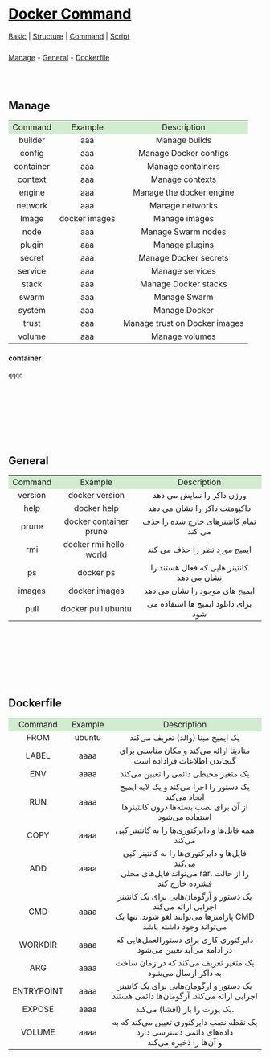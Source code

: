 <style>
.md0{margin-top: 150px;}
.md1{margin-top: 75px;}
.md2{margin-top: 50px;}
.md3{margin-top: 25px;}
.md4{margin-top: 10px;}
.tbl1 td#header{background-color: D1ECCF}
.tbl1 tr#header{background-color: D1ECCF}
</style>


# [<span style="color:black;">Docker Command</span>](Docker.md)
[Basic](Docker-Basic.md) | 
[Structure](Docker-Structure.md) | 
[Command](Docker-Command.md) |
[Script](Docker-Script.md)


<div class="md3"></div>
<a href="#manage">Manage</a> - 
<a href="#general">General</a> - 
<a href="#dockerfile">Dockerfile</a>




<div class="md1"></div>

## Manage

<table class="tbl1"><tbody>
<tr>
<td align="center" id="header">Command</td>
<td align="center" id="header">Example</td>
<td align="center" id="header">Description</td>
</tr>
<tr>
<td align="center">builder</td>
<td align="center">aaa</td>
<td align="center">Manage builds</td>
</tr>
<tr>
<td align="center">config</td>
<td align="center">aaa</td>
<td align="center">Manage Docker configs</td>
</tr>
<tr>
<td align="center">container</td>
<td align="center">aaa</td>
<td align="center">Manage containers</td>
</tr>
<tr>
<td align="center">context</td>
<td align="center">aaa</td>
<td align="center">Manage contexts</td>
</tr>
<tr>
<td align="center">engine</td>
<td align="center">aaa</td>
<td align="center">Manage the docker engine</td>
</tr>
<tr>
<td align="center">network</td>
<td align="center">aaa</td>
<td align="center">Manage networks</td>
</tr>
<tr>
<td align="center">Image</td>
<td align="center">docker images</td>
<td align="center">Manage images</td>
</tr>
<tr>
<td align="center">node</td>
<td align="center">aaa</td>
<td align="center">Manage Swarm nodes</td>
</tr>
<tr>
<td align="center">plugin</td>
<td align="center">aaa</td>
<td align="center">Manage plugins</td>
</tr>
<tr>
<td align="center">secret</td>
<td align="center">aaa</td>
<td align="center">Manage Docker secrets</td>
</tr>
<tr>
<td align="center">service</td>
<td align="center">aaa</td>
<td align="center">Manage services</td>
</tr>
<tr>
<td align="center">stack</td>
<td align="center">aaa</td>
<td align="center">Manage Docker stacks</td>
</tr>
<tr>
<td align="center">swarm</td>
<td align="center">aaa</td>
<td align="center">Manage Swarm</td>
</tr>
<tr>
<td align="center">system</td>
<td align="center">aaa</td>
<td align="center">Manage Docker</td>
</tr>
<tr>
<td align="center">trust</td>
<td align="center">aaa</td>
<td align="center">Manage trust on Docker images</td>
</tr>
<tr>
<td align="center">volume</td>
<td align="center">aaa</td>
<td align="center">Manage volumes</td>
</tr>
</tbody></table>



#### container
    qqqq


<div class="md0"></div>

## General

<table class="tbl1"><tbody>
<tr>
<td align="center" id="header">Command</td>
<td align="center" id="header">Example</td>
<td align="center" id="header">Description</td>
</tr>

<tr>
<td align="center">version</td>
<td align="center">docker version</td>
<td align="center">ورژن داکر را نمایش می دهد</td>
</tr>
<tr>
<td align="center">help</td>
<td align="center">docker help</td>
<td align="center">داکیومنت داکر را نشان می  دهد</td>
</tr>
<tr>
<td align="center">prune</td>
<td align="center">docker container prune</td>
<td align="center">تمام کانتینرهای خارج شده را حذف می کند </td>
</tr>
<tr>
<td align="center">rmi</td>
<td align="center">docker rmi hello-world</td>
<td align="center">ایمیج مورد نظر را حذف می کند</td>
</tr>
<tr>
<td align="center">ps</td>
<td align="center">docker ps</td>
<td align="center">کانتینر هایی که فعال هستند را نشان می دهد</td>
</tr>
<tr>
<td align="center">images</td>
<td align="center">docker images</td>
<td align="center">ایمیج های موجود را نشان می دهد</td>
</tr>
<tr>
<td align="center">pull</td>
<td align="center">docker pull ubuntu</td>
<td align="center">برای دانلود ایمیج ها استفاده می شود</td>
</tr>
</tbody></table>







<div class="md0"></div>

## Dockerfile 

<table class="tbl1"><tbody>
<tr>
<td align="center" id="header">Command</td>
<td align="center" id="header">Example</td>
<td align="center" id="header">Description</td>
</tr>
<tr>
<td align="center">FROM</td>
<td align="center"><div>ubuntu</div></td>
<td align="center">یک ایمیج مبنا (والد) تعریف می‌کند</td>
</tr>
<tr>
<td align="center">LABEL</td>
<td align="center">aaaa</td>
<td align="center">متادیتا ارائه می‌کند و مکان مناسبی برای گنجاندن اطلاعات فراداده است</td>
</tr>
<tr>
<td align="center">ENV</td>
<td align="center">aaaa</td>
<td align="center">یک متغیر محیطی دائمی را تعیین می‌کند</td>
</tr>
<tr>
<td align="center">RUN</td>
<td align="center">aaaa</td>
<td align="center">یک دستور را اجرا می‌کند و یک لایه ایمیج ایجاد می‌کند<br> از آن برای نصب بسته‌ها درون کانتینرها استفاده می‌شود</td>
</tr>
<tr>
<td align="center">COPY</td>
<td align="center">aaaa</td>
<td align="center">همه فایل‌ها و دایرکتوری‌ها را به کانتینر کپی می‌کند</td>
</tr>
<tr>
<td align="center">ADD</td>
<td align="center">aaaa</td>
<td align="center">فایل‌ها و دایرکتوری‌ها را به کانتینر کپی می‌کند <br> می‌تواند فایل‌های محلی rar. را از حالت فشرده خارج کند</td>
</tr>
<tr>
<td align="center">CMD</td>
<td align="center">aaaa</td>
<td align="center">یک دستور و آرگومان‌هایی برای یک کانتینر اجرایی ارائه می‌کند<br> پارامترها می‌توانند لغو شوند. تنها یک CMD می‌تواند وجود داشته باشد</td>
</tr>
<tr>
<td align="center">WORKDIR</td>
<td align="center">aaaa</td>
<td align="center">دایرکتوری کاری برای دستورالعمل‌هایی که در ادامه می‌آید تعیین می‌شود</td>
</tr>
<tr>
<td align="center">ARG</td>
<td align="center">aaaa</td>
<td align="center">یک متغیر تعریف می‌کند که در زمان ساخت به داکر ارسال می‌شود</td>
</tr>
<tr>
<td align="center">ENTRYPOINT</td>
<td align="center">aaaa</td>
<td align="center">یک دستور و آرگومان‌هایی برای یک کانتینر اجرایی ارائه می‌کند. آرگومان‌ها دائمی هستند</td>
</tr>
<tr>
<td align="center">EXPOSE</td>
<td align="center">aaaa</td>
<td align="center">یک پورت را باز (افشا) می‌کند.</td>
</tr>
<tr>
<td align="center">VOLUME</td>
<td align="center">aaaa</td>
<td align="center">یک نقطه نصب دایرکتوری تعیین می‌کند که به داده‌های دائمی دسترسی دارد <br>و آن‌ها را ذخیره می‌کند</td>
</tr>
</tbody></table>












